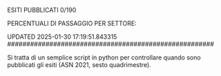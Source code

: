 ESITI PUBBLICATI 0/190 

PERCENTUALI DI PASSAGGIO PER SETTORE:

UPDATED 2025-01-30 17:19:51.843315
###################################################### 

Si tratta di un semplice script in python per controllare quando sono pubblicati gli esiti (ASN 2021, sesto quadrimestre).

